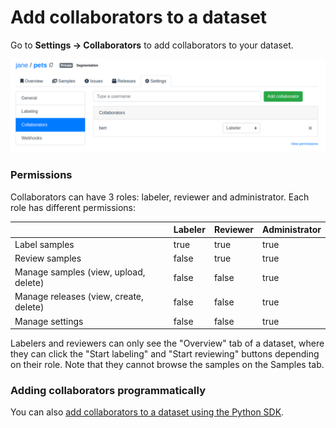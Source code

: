 # Add collaborators to a dataset

Go to **Settings -> Collaborators** to add collaborators to your dataset.

![](<../.gitbook/assets/image (21) (1) (1).png>)

### Permissions

Collaborators can have 3 roles: labeler, reviewer and administrator. Each role has different permissions:

<table><thead><tr><th> </th><th data-type="checkbox">Labeler</th><th data-type="checkbox">Reviewer</th><th data-type="checkbox">Administrator</th></tr></thead><tbody><tr><td>Label samples</td><td>true</td><td>true</td><td>true</td></tr><tr><td>Review samples</td><td>false</td><td>true</td><td>true</td></tr><tr><td>Manage samples (view, upload, delete)</td><td>false</td><td>false</td><td>true</td></tr><tr><td>Manage releases (view, create, delete)</td><td>false</td><td>false</td><td>true</td></tr><tr><td>Manage settings</td><td>false</td><td>false</td><td>true</td></tr></tbody></table>

Labelers and reviewers can only see the "Overview" tab of a dataset, where they can click the "Start labeling" and "Start reviewing" buttons depending on their role. Note that they cannot browse the samples on the Samples tab.

### Adding collaborators programmatically

You can also [add collaborators to a dataset using the Python SDK](../python-sdk.md#add-a-collaborator-to-a-dataset).
